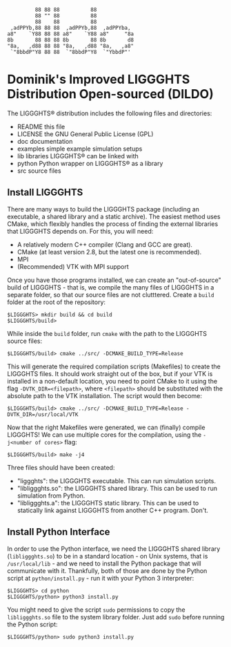 ```

         88 88 88          88              
         88 "" 88          88              
         88    88          88              
 ,adPPYb,88 88 88  ,adPPYb,88  ,adPPYba,   
a8"    `Y88 88 88 a8"    `Y88 a8"     "8a  
8b       88 88 88 8b       88 8b       d8  
"8a,   ,d88 88 88 "8a,   ,d88 "8a,   ,a8"  
 `"8bbdP"Y8 88 88  `"8bbdP"Y8  `"YbbdP"'   

```

# Dominik's Improved LIGGGHTS Distribution Open-sourced (DILDO)

The LIGGGHTS® distribution includes the following files and directories:

- README          this file
- LICENSE         the GNU General Public License (GPL)
- doc             documentation
- examples        simple example simulation setups
- lib             libraries LIGGGHTS® can be linked with
- python          Python wrapper on LIGGGHTS® as a library
- src             source files


## Install LIGGGHTS

There are many ways to build the LIGGGHTS package (including an executable, a shared library and a static archive). The easiest method uses CMake, which flexibly handles the process of finding the external libraries that LIGGGHTS depends on. For this, you will need:

- A relatively modern C++ compiler (Clang and GCC are great).
- CMake (at least version 2.8, but the latest one is recommended).
- MPI
- (Recommended) VTK with MPI support

Once you have those programs installed, we can create an "out-of-source" build of LIGGGHTS - that is, we compile the many files of LIGGGHTS in a separate folder, so that our source files are not clutttered. Create a `build` folder at the root of the repository:

```
$LIGGGHTS> mkdir build && cd build
$LIGGGHTS/build>
```

While inside the `build` folder, run `cmake` with the path to the LIGGGHTS source files:

```
$LIGGGHTS/build> cmake ../src/ -DCMAKE_BUILD_TYPE=Release
```

This will generate the required compilation scripts (Makefiles) to create the LIGGGHTS files. It should work straight out of the box, but if your VTK is installed in a non-default location, you need to point CMake to it using the flag `-DVTK_DIR=<filepath>`, where `<filepath>` should be substituted with the absolute path to the VTK installation. The script would then become:

```
$LIGGGHTS/build> cmake ../src/ -DCMAKE_BUILD_TYPE=Release -DVTK_DIR=/usr/local/VTK
```

Now that the right Makefiles were generated, we can (finally) compile LIGGGHTS! We can use multiple cores for the compilation, using the `-j<number of cores>` flag:

```
$LIGGGHTS/build> make -j4
```

Three files should have been created:
- "liggghts": the LIGGGHTS executable. This can run simulation scripts.
- "libliggghts.so": the LIGGGHTS shared library. This can be used to run simulation from Python.
- "libliggghts.a": the LIGGGHTS static library. This can be used to statically link against LIGGGHTS from another C++ program. Don't.


## Install Python Interface

In order to use the Python interface, we need the LIGGGHTS shared library (`libliggghts.so`) to be in a standard location - on Unix systems, that is `/usr/local/lib` - and we need to install the Python package that will communicate with it. Thankfully, both of those are done by the Python script at `python/install.py` - run it with your Python 3 interpreter:

```
$LIGGGHTS> cd python
$LIGGGHTS/python> python3 install.py
```

You might need to give the script `sudo` permissions to copy the `libliggghts.so` file to the system library folder. Just add `sudo` before running the Python script:

```
$LIGGGHTS/python> sudo python3 install.py
```
